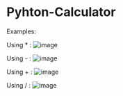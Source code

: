 # Pyhton-Calculator
Examples:

Using * : ![image](https://github.com/thomazrcc/Pyhton-Calculator/assets/133155000/2569f340-dfbd-4b1a-978c-e30b51ae1c13)


Using - : ![image](https://github.com/thomazrcc/Pyhton-Calculator/assets/133155000/d2abd351-de9d-4e4a-a483-f18cb3a4874f)


Using + : ![image](https://github.com/thomazrcc/Pyhton-Calculator/assets/133155000/f4c77517-10df-4eba-bc41-71a2b50ab445)


Using / : ![image](https://github.com/thomazrcc/Pyhton-Calculator/assets/133155000/4b6066cd-6cfc-4b94-a605-255ee06e1778)



